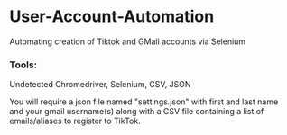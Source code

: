 # User-Account-Automation

Automating creation of Tiktok and GMail accounts via Selenium

### Tools:

Undetected Chromedriver, Selenium, CSV, JSON
<br/>

You will require a json file named "settings.json" with first and last name and your gmail username(s) along with a CSV file containing a list of emails/aliases to register to TikTok. 
